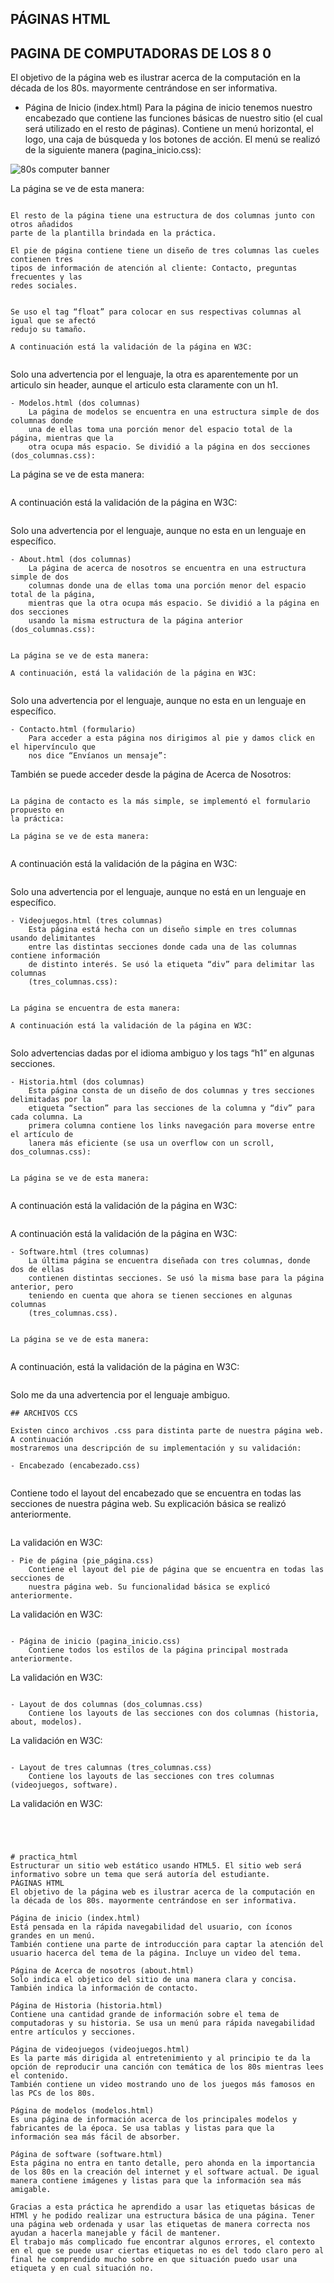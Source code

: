 ## PÁGINAS HTML

## PAGINA DE COMPUTADORAS DE LOS 8 0

El objetivo de la página web es ilustrar acerca de la computación en la década de los 80s.
mayormente centrándose en ser informativa.

- Página de Inicio (index.html)
    Para la página de inicio tenemos nuestro encabezado que contiene las funciones
    básicas de nuestro sitio (el cual será utilizado en el resto de páginas). Contiene un
    menú horizontal, el logo, una caja de búsqueda y los botones de acción. El menú se
    realizó de la siguiente manera (pagina_inicio.css):

<img id="logo" src="Imagen/rm1.png" alt="80s computer banner"/> 

La página se ve de esta manera:
```

El resto de la página tiene una estructura de dos columnas junto con otros añadidos
parte de la plantilla brindada en la práctica.

El pie de página contiene tiene un diseño de tres columnas las cueles contienen tres
tipos de información de atención al cliente: Contacto, preguntas frecuentes y las
redes sociales.


Se uso el tag “float” para colocar en sus respectivas columnas al igual que se afectó
redujo su tamaño.

A continuación está la validación de la página en W3C:


```
Solo una advertencia por el lenguaje, la otra es aparentemente por un articulo sin
header, aunque el articulo esta claramente con un h1.
```
- Modelos.html (dos columnas)
    La página de modelos se encuentra en una estructura simple de dos columnas donde
    una de ellas toma una porción menor del espacio total de la página, mientras que la
    otra ocupa más espacio. Se dividió a la página en dos secciones (dos_columnas.css):

```
La página se ve de esta manera:
```

```
A continuación está la validación de la página en W3C:
```
```
Solo una advertencia por el lenguaje, aunque no esta en un lenguaje en específico.
```
- About.html (dos columnas)
    La página de acerca de nosotros se encuentra en una estructura simple de dos
    columnas donde una de ellas toma una porción menor del espacio total de la página,
    mientras que la otra ocupa más espacio. Se dividió a la página en dos secciones
    usando la misma estructura de la página anterior (dos_columnas.css):


La página se ve de esta manera:

A continuación, está la validación de la página en W3C:


```
Solo una advertencia por el lenguaje, aunque no esta en un lenguaje en específico.
```
- Contacto.html (formulario)
    Para acceder a esta página nos dirigimos al pie y damos click en el hipervínculo que
    nos dice “Envíanos un mensaje”:

```
También se puede acceder desde la página de Acerca de Nosotros:
```

La página de contacto es la más simple, se implementó el formulario propuesto en
la práctica:

La página se ve de esta manera:


```
A continuación está la validación de la página en W3C:
```
```
Solo una advertencia por el lenguaje, aunque no está en un lenguaje en específico.
```
- Videojuegos.html (tres columnas)
    Esta página está hecha con un diseño simple en tres columnas usando delimitantes
    entre las distintas secciones donde cada una de las columnas contiene información
    de distinto interés. Se usó la etiqueta “div” para delimitar las columnas
    (tres_columnas.css):


La página se encuentra de esta manera:

A continuación está la validación de la página en W3C:


```
Solo advertencias dadas por el idioma ambiguo y los tags “h1” en algunas
secciones.
```
- Historia.html (dos columnas)
    Esta página consta de un diseño de dos columnas y tres secciones delimitadas por la
    etiqueta “section” para las secciones de la columna y “div” para cada columna. La
    primera columna contiene los links navegación para moverse entre el artículo de
    lanera más eficiente (se usa un overflow con un scroll, dos_columnas.css):


La página se ve de esta manera:


```
A continuación está la validación de la página en W3C:
```
```
A continuación está la validación de la página en W3C:
```
- Software.html (tres columnas)
    La última página se encuentra diseñada con tres columnas, donde dos de ellas
    contienen distintas secciones. Se usó la misma base para la página anterior, pero
    teniendo en cuenta que ahora se tienen secciones en algunas columnas
    (tres_columnas.css).


La página se ve de esta manera:


```
A continuación, está la validación de la página en W3C:
```
```
Solo me da una advertencia por el lenguaje ambiguo.
```
## ARCHIVOS CCS

Existen cinco archivos .css para distinta parte de nuestra página web. A continuación
mostraremos una descripción de su implementación y su validación:

- Encabezado (encabezado.css)


```
Contiene todo el layout del encabezado que se encuentra en todas las secciones de
nuestra página web. Su explicación básica se realizó anteriormente.
```
```
La validación en W3C:
```
- Pie de página (pie_página.css)
    Contiene el layout del pie de página que se encuentra en todas las secciones de
    nuestra página web. Su funcionalidad básica se explicó anteriormente.

```
La validación en W3C:
```

- Página de inicio (pagina_inicio.css)
    Contiene todos los estilos de la página principal mostrada anteriormente.

```
La validación en W3C:
```

- Layout de dos columnas (dos_columnas.css)
    Contiene los layouts de las secciones con dos columnas (historia, about, modelos).

```
La validación en W3C:
```

- Layout de tres calumnas (tres_columnas.css)
    Contiene los layouts de las secciones con tres columnas (videojuegos, software).

```
La validación en W3C:
```




# practica_html
Estructurar un sitio web estático usando HTML5. El sitio web será informativo sobre un tema que será autoría del estudiante.
PÁGINAS HTML
El objetivo de la página web es ilustrar acerca de la computación en la década de los 80s. mayormente centrándose en ser informativa.

Página de inicio (index.html)
Está pensada en la rápida navegabilidad del usuario, con íconos grandes en un menú.
También contiene una parte de introducción para captar la atención del usuario hacerca del tema de la página. Incluye un video del tema.

Página de Acerca de nosotros (about.html)
Solo indica el objetico del sitio de una manera clara y concisa. También indica la información de contacto.

Página de Historia (historia.html)
Contiene una cantidad grande de información sobre el tema de computadoras y su historia. Se usa un menú para rápida navegabilidad entre artículos y secciones.

Página de videojuegos (videojuegos.html)
Es la parte más dirigida al entretenimiento y al principio te da la opción de reproducir una canción con temática de los 80s mientras lees el contenido.
También contiene un video mostrando uno de los juegos más famosos en las PCs de los 80s.

Página de modelos (modelos.html)
Es una página de información acerca de los principales modelos y fabricantes de la época. Se usa tablas y listas para que la información sea más fácil de absorber.

Página de software (software.html)
Esta página no entra en tanto detalle, pero ahonda en la importancia de los 80s en la creación del internet y el software actual. De igual manera contiene imágenes y listas para que la información sea más amigable.

Gracias a esta práctica he aprendido a usar las etiquetas básicas de HTMl y he podido realizar una estructura básica de una página. Tener una página web ordenada y usar las etiquetas de manera correcta nos ayudan a hacerla manejable y fácil de mantener.
El trabajo más complicado fue encontrar algunos errores, el contexto en el que se puede usar ciertas etiquetas no es del todo claro pero al final he comprendido mucho sobre en que situación puedo usar una etiqueta y en cual situación no.